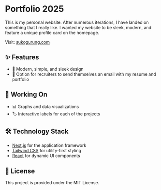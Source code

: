# Portfolio 2025

This is my personal website. After numerous iterations, I have landed on something that I really like. I wanted my website to be sleek, modern, and feature a unique profile card on the homepage.

Visit: [sukogurung.com](https://www.sukogurung.com)

## ✨ Features
- 🌟 Modern, simple, and sleek design
- 📧 Option for recruiters to send themselves an email with my resume and portfolio

## 🚀 Working On
- 📊 Graphs and data visualizations
- 🏷️ Interactive labels for each of the projects

## 🛠️ Technology Stack
- [Next.js](https://nextjs.org/) for the application framework
- [Tailwind CSS](https://tailwindcss.com/) for utility-first styling
- [React](https://reactjs.org/) for dynamic UI components

## 📄 License
This project is provided under the MIT License.